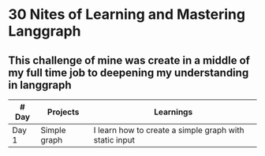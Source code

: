 # 30 Nites of Learning and Mastering Langgraph
## This challenge of mine was create in a middle of my full time job to deepening my understanding in langgraph

| # Day        |  Projects                        | Learnings |
|--------------|----------------------------------|-----------|
| Day 1 | Simple graph        | I learn how to create a simple graph with static input |